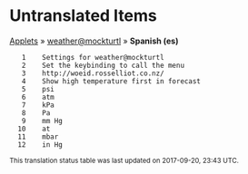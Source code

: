 # Untranslated Items
[Applets](../../../README.md) &#187; [weather@mockturtl](../README.md) &#187; **Spanish (es)**

       1	Settings for weather@mockturtl
       2	Set the keybinding to call the menu
       3	http://woeid.rosselliot.co.nz/
       4	Show high temperature first in forecast
       5	psi
       6	atm
       7	kPa
       8	Pa
       9	mm Hg
      10	at
      11	mbar
      12	in Hg

<sup>This translation status table was last updated on 2017-09-20, 23:43 UTC.</sup>
